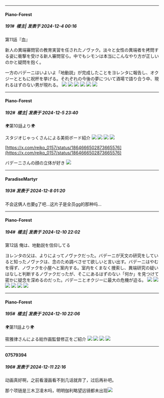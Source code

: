 ﻿
*****

####  Piano-Forest  
##### 191#         楼主| 发表于 2024-12-4 00:16

第11話『血』

新人の異端審問官の教育実習を任されたノヴァク。淡々と女性の異端者を拷問する姿に衝撃を受ける新人審問官ら。中でもシモンは本当にこんなやり方が正しいのかと疑問を抱く。

一方のバデーニはいよいよ「地動説」が完成したことをヨレンタに報告し、オクジーとともに祝杯を挙げる。それぞれの今後の夢について酒場で語り合う中、現れるはずのない男が現れる。
<img src="https://p.sda1.dev/20/e98eaac7f6a4c724261f23a3f5edc67f/10001.jpg" referrerpolicy="no-referrer">
<img src="https://p.sda1.dev/20/ec2542a57fe6fa2f70ced501ca7befe6/10002.jpg" referrerpolicy="no-referrer">
<img src="https://p.sda1.dev/20/77f3db8d6ba093e6eb7b73d33fff77d5/10004.jpg" referrerpolicy="no-referrer">
<img src="https://p.sda1.dev/20/5f99b01fba75d0184d5f0fb17849aa12/10005.jpg" referrerpolicy="no-referrer">
<img src="https://p.sda1.dev/20/537a6263de93d6a75650e3b2715d92c4/10006.jpg" referrerpolicy="no-referrer">
<img src="https://p.sda1.dev/20/a492560676f7e78c8b533b873d28e36a/10007.jpg" referrerpolicy="no-referrer">


*****

####  Piano-Forest  
##### 192#         楼主| 发表于 2024-12-5 23:40

🌍️第10話より🌍️

スタジオじゃっくさんによる美術ボード紹介
<img src="https://p.sda1.dev/20/9bdb9f7ce2f43bde8dbca8eb3f5dccba/20241205_233831.jpg" referrerpolicy="no-referrer">
<img src="https://p.sda1.dev/20/1c25b2541da27630afca8d7f2bd22583/20241205_233832.jpg" referrerpolicy="no-referrer">
<img src="https://p.sda1.dev/20/50f37dcbd085dfd7e0491e524b5dc279/20241205_233833.jpg" referrerpolicy="no-referrer">
<img src="https://p.sda1.dev/20/897bdcb73fb5c5fe503e6207ea168fd0/20241205_233834.jpg" referrerpolicy="no-referrer">

[https://x.com/reiko_0157/status/1864666502873665576](https://x.com/reiko_0157/status/1864666502873665576)

バデーニさんの顔の立体が好き
<img src="https://p.sda1.dev/20/ca08f7ec08cf24c28ed506188dded18f/20241205_233906.jpg" referrerpolicy="no-referrer">


*****

####  ParadiseMartyr  
##### 193#       发表于 2024-12-8 01:20

不会这俩人也要g了吧…这片子是全员gg的那种吗…


*****

####  Piano-Forest  
##### 194#         楼主| 发表于 2024-12-10 22:02

第12話 俺は、地動説を信仰してる

ヨレンタの父は、よりによってノヴァクだった。バデーニが天文の研究をしていると知ったノヴァクは、念のため調べさせて欲しいと言い出す。バデーニはやむを得ず、ノヴァクを小屋へと案内する。室内をくまなく捜索し、異端研究の疑いはなしと判断するノヴァクだったが、そこにあるはずのない「何か」を見つけて密かに疑念を深めるのだった。バデーニとオクジーに最大の危機が迫る。
<img src="https://p.sda1.dev/20/26f69e59a4004aff83d53e29e02c903b/img01.jpg" referrerpolicy="no-referrer">
<img src="https://p.sda1.dev/20/47b5e16e961f2a09003170c0a0015132/img02.jpg" referrerpolicy="no-referrer">
<img src="https://p.sda1.dev/20/ea6b636312a8a21855a1c04292560f08/img03.jpg" referrerpolicy="no-referrer">
<img src="https://p.sda1.dev/20/9ecdcf1fb061d35df610e8572231024b/img04.jpg" referrerpolicy="no-referrer">
<img src="https://p.sda1.dev/20/455121ca156090592c594fd36cc60b68/img05.jpg" referrerpolicy="no-referrer">
<img src="https://p.sda1.dev/20/3d5b227d619447660c18702a0effdbde/img06.jpg" referrerpolicy="no-referrer">

*****

####  Piano-Forest  
##### 195#         楼主| 发表于 2024-12-10 22:06

🌍️第11話より🌍️

筱雅律さんによる総作画監督修正をご紹介
<img src="https://p.sda1.dev/20/55d9ce34de8a46c8bc7b3ce94e4a1dfb/20241210_220520.jpg" referrerpolicy="no-referrer">
<img src="https://p.sda1.dev/20/e903eebfebea935d49baccbc23f3ec34/20241210_220521.jpg" referrerpolicy="no-referrer">
<img src="https://p.sda1.dev/20/48d72b8d5cc0367e8d75196bce90a569/20241210_220522.jpg" referrerpolicy="no-referrer">
<img src="https://p.sda1.dev/20/b700530d4206e56681472214b5f53757/20241210_220523.jpg" referrerpolicy="no-referrer">


*****

####  07579394  
##### 196#       发表于 2024-12-11 22:16

动画真好啊，之前看漫画看不到几话就弃了，过后再补吧。

那个项链是三木卫凌木吗，明明伽利略望远镜都未出现<img src="https://static.saraba1st.com/image/smiley/face2017/067.png" referrerpolicy="no-referrer">


